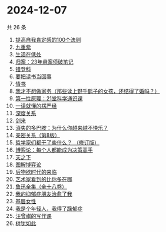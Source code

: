 # 2024-12-07

共 26 条

<!-- BEGIN WEREAD -->
<!-- 最后更新时间 2024-12-07 10:27:23 +0800 -->
1. [提高自我肯定感的100个法则](https://weread.qq.com/web/bookDetail/7b232300813ab9641g0174cf)
1. [九重紫](https://weread.qq.com/web/bookDetail/96632d10577cfe966a6c42e)
1. [生活在低处](https://weread.qq.com/web/bookDetail/8f532800813ab96c5g0109f5)
1. [归案：23年悬案侦破笔记](https://weread.qq.com/web/bookDetail/bb032f20813ab9683g013c82)
1. [错登科](https://weread.qq.com/web/bookDetail/53332100813ab9612g015378)
1. [要把读书当回事](https://weread.qq.com/web/bookDetail/84332df0726cb9908433827)
1. [情书](https://weread.qq.com/web/bookDetail/0e3324e0716659010e39131)
1. [我才不想做家务（那些读上野千鹤子的女孩，还结得了婚吗？）](https://weread.qq.com/web/bookDetail/800329f0813ab9643g0180bf)
1. [第一性原理：21堂科学通识课](https://weread.qq.com/web/bookDetail/a1c32030813ab96d8g0171b2)
1. [一读就懂的楞严经](https://weread.qq.com/web/bookDetail/4bf32410813ab943bg014a4e)
1. [深度关系](https://weread.qq.com/web/bookDetail/bb432f60813ab8444g014d61)
1. [剑来](https://weread.qq.com/web/bookDetail/8e5326b07153adcf8e53d42)
1. [消失的多巴胺：为什么你越来越不快乐？](https://weread.qq.com/web/bookDetail/de1326c0813ab9641g0144d7)
1. [亲密关系（第8版）](https://weread.qq.com/web/bookDetail/16832420813ab90f3g019f92)
1. [哲学家们都干了些什么？ （修订版）](https://weread.qq.com/web/bookDetail/28932750813ab6bd1g010e25)
1. [博弈论：每个人都能成为决策高手](https://weread.qq.com/web/bookDetail/5d332c2072575dbf5d33fe2)
1. [天之下](https://weread.qq.com/web/bookDetail/4de326a0721770aa4de95f4)
1. [图解博弈论](https://weread.qq.com/web/bookDetail/09132dc0718f9709091a741)
1. [后物欲时代的来临](https://weread.qq.com/web/bookDetail/1bb320f05cdab51bb976fed)
1. [艺术家看到的比你多在哪](https://weread.qq.com/web/bookDetail/cc3321c0813ab9560g0146c1)
1. [鲁迅全集（全十八卷）](https://weread.qq.com/web/bookDetail/801320b0717cc0898015b87)
1. [我的抑郁症朋友治愈了我](https://weread.qq.com/web/bookDetail/83032c30813ab95ffg015dfd)
1. [基层女性](https://weread.qq.com/web/bookDetail/d3c3209072646383d3ce031)
1. [我是个年轻人，我得了躁郁症](https://weread.qq.com/web/bookDetail/58e324a0813ab9626g010237)
1. [汪曾祺的写作课](https://weread.qq.com/web/bookDetail/8f5320a07212b3c78f5fac4)
1. [树犹如此](https://weread.qq.com/web/bookDetail/cc532ba05e2d95cc51efb00)
<!-- END WEREAD -->
